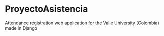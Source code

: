 # ProyectoAsistencia
Attendance registration web application for the Valle University (Colombia) made in Django

